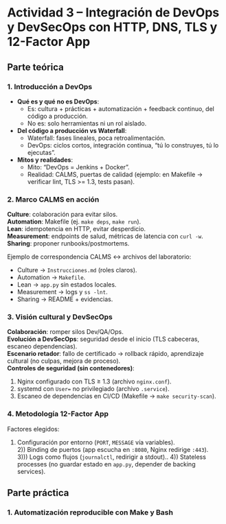 
# Actividad 3 – Integración de DevOps y DevSecOps con HTTP, DNS, TLS y 12-Factor App
## Parte teórica

### 1. Introducción a DevOps
- **Qué es y qué no es DevOps**:  
  - Es: cultura + prácticas + automatización + feedback continuo, del código a producción.  
  - No es: solo herramientas ni un rol aislado.  
- **Del código a producción vs Waterfall**:  
  - Waterfall: fases lineales, poca retroalimentación.  
  - DevOps: ciclos cortos, integración continua, “tú lo construyes, tú lo ejecutas”.  
- **Mitos y realidades**:  
  - Mito: “DevOps = Jenkins + Docker”.  
  - Realidad: CALMS, puertas de calidad (ejemplo: en Makefile → verificar lint, TLS >= 1.3, tests pasan).  

### 2. Marco CALMS en acción
**Culture**: colaboración para evitar silos.  
**Automation**: Makefile (ej. `make deps`, `make run`).  
**Lean**: idempotencia en HTTP, evitar desperdicio.  
**Measurement**: endpoints de salud, métricas de latencia con `curl -w`.  
**Sharing**: proponer runbooks/postmortems.  

Ejemplo de correspondencia CALMS ↔ archivos del laboratorio:
- Culture → `Instrucciones.md` (roles claros).  
- Automation → `Makefile`.  
- Lean → `app.py` sin estados locales.  
- Measurement → logs y `ss -lnt`.  
- Sharing → README + evidencias.  

### 3. Visión cultural y DevSecOps
 **Colaboración**: romper silos Dev/QA/Ops.  
 **Evolución a DevSecOps**: seguridad desde el inicio (TLS cabeceras, escaneo dependencias).  
 **Escenario retador**: fallo de certificado → rollback rápido, aprendizaje cultural (no culpas, mejora de proceso).  
 **Controles de seguridad (sin contenedores)**:  
  1. Nginx configurado con TLS ≥ 1.3 (archivo `nginx.conf`).  
  2. systemd con `User=` no privilegiado (archivo `.service`).  
  3. Escaneo de dependencias en CI/CD (Makefile → `make security-scan`).  

### 4. Metodología 12-Factor App
Factores elegidos:
1) Configuración por entorno (`PORT`, `MESSAGE` vía variables).  
2)) Binding de puertos (app escucha en `:8080`, Nginx redirige `:443`).  
3))) Logs como flujos (`journalctl`, redirigir a stdout)..
4)) Stateless processes (no guardar estado en `app.py`, depender de backing services).  


## Parte práctica

### 1. Automatización reproducible con Make y Bash

